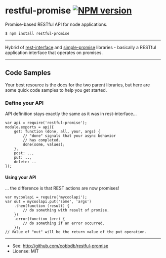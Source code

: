 # restful-promise [![NPM version](https://badge.fury.io/js/restful-promise.svg)](http://badge.fury.io/js/restful-promise)

Promise-based RESTful API for node applications.

    $ npm install restful-promise

-------------
Hybrid of [rest-interface](https://github.com/cobbdb/rest-interface) and [simple-promise](https://github.com/cobbdb/simple-promise) libraries - basically a RESTful application interface that operates on promises.

-------------
## Code Samples
Your best resource is the docs for the two parent libraries, but here are some quick code samples to help you get started.

### Define your API
API definition stays exactly the same as it was in rest-interface...

    var api = require('restful-promise');
    module.exports = api({
        get: function (done, all, your, args) {
            // "done" signals that your async behavior
            // has completed.
            done(some, values);
        },
        post: ..,
        put: ..,
        delete: ..
    });

#### Using your API
... the difference is that REST actions are now promises!

    var mycoolapi = require('mycoolapi');
    var out = mycoolapi.put('some', 'args')
        .then(function (result) {
            // do something with result of promise.
        })
        .error(function (err) {
            // do something if an error occurred.
        });
    // Value of "out" will be the return value of the put operation.

---------
* See: http://github.com/cobbdb/restful-promise
* License: MIT
